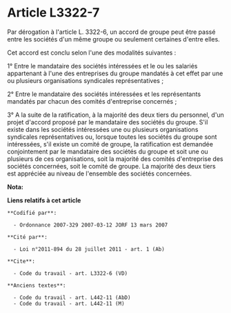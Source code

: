 # Article L3322-7

Par dérogation à l'article L. 3322-6, un accord de groupe peut être passé entre les sociétés d'un même groupe ou seulement
certaines d'entre elles.

Cet accord est conclu selon l'une des modalités suivantes :

1° Entre le mandataire des sociétés intéressées et le ou les salariés appartenant à l'une des entreprises du groupe mandatés
à cet effet par une ou plusieurs organisations syndicales représentatives ;

2° Entre le mandataire des sociétés intéressées et les représentants mandatés par chacun des comités d'entreprise concernés ;

3° A la suite de la ratification, à la majorité des deux tiers du personnel, d'un projet d'accord proposé par le mandataire
des sociétés du groupe. S'il existe dans les sociétés intéressées une ou plusieurs organisations syndicales représentatives
ou, lorsque toutes les sociétés du groupe sont intéressées, s'il existe un comité de groupe, la ratification est demandée
conjointement par le mandataire des sociétés du groupe et soit une ou plusieurs de ces organisations, soit la majorité des
comités d'entreprise des sociétés concernées, soit le comité de groupe. La majorité des deux tiers est appréciée au niveau de
l'ensemble des sociétés concernées.

**Nota:**



**Liens relatifs à cet article**

	**Codifié par**:

	  - Ordonnance 2007-329 2007-03-12 JORF 13 mars 2007

	**Cité par**:

	  - Loi n°2011-894 du 28 juillet 2011 - art. 1 (Ab)

	**Cite**:

	  - Code du travail - art. L3322-6 (VD)

	**Anciens textes**:

	  - Code du travail - art. L442-11 (AbD)
	  - Code du travail - art. L442-11 (M)
